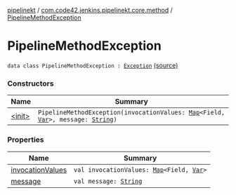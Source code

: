 [pipelinekt](../../index.md) / [com.code42.jenkins.pipelinekt.core.method](../index.md) / [PipelineMethodException](./index.md)

# PipelineMethodException

`data class PipelineMethodException : `[`Exception`](https://kotlinlang.org/api/latest/jvm/stdlib/kotlin/-exception/index.html) [(source)](https://github.com/code42/pipelinekt/tree/master/core/src/main/kotlin/com/code42/jenkins/pipelinekt/core/method/PipelineMethodException.kt#L5)

### Constructors

| Name | Summary |
|---|---|
| [&lt;init&gt;](-init-.md) | `PipelineMethodException(invocationValues: `[`Map`](https://kotlinlang.org/api/latest/jvm/stdlib/kotlin.collections/-map/index.html)`<Field, `[`Var`](../../com.code42.jenkins.pipelinekt.core.vars/-var/index.md)`>, message: `[`String`](https://kotlinlang.org/api/latest/jvm/stdlib/kotlin/-string/index.html)`)` |

### Properties

| Name | Summary |
|---|---|
| [invocationValues](invocation-values.md) | `val invocationValues: `[`Map`](https://kotlinlang.org/api/latest/jvm/stdlib/kotlin.collections/-map/index.html)`<Field, `[`Var`](../../com.code42.jenkins.pipelinekt.core.vars/-var/index.md)`>` |
| [message](message.md) | `val message: `[`String`](https://kotlinlang.org/api/latest/jvm/stdlib/kotlin/-string/index.html) |
